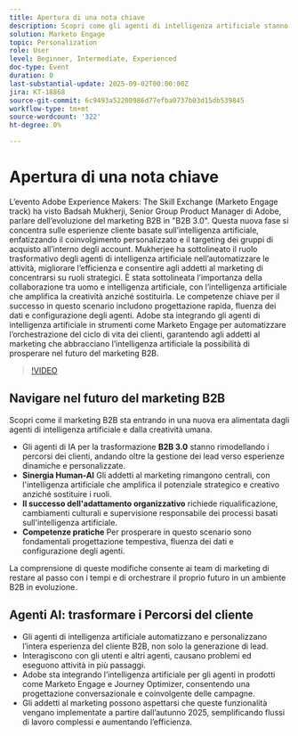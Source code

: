 ```yaml
---
title: Apertura di una nota chiave
description: Scopri come gli agenti di intelligenza artificiale stanno trasformando il marketing B2B in B2B 3.0. Scopri le strategie per migliorare l’efficienza, la personalizzazione e i percorsi dei clienti con Marketo Engage.
solution: Marketo Engage
topic: Personalization
role: User
level: Beginner, Intermediate, Experienced
doc-type: Event
duration: 0
last-substantial-update: 2025-09-02T00:00:00Z
jira: KT-18868
source-git-commit: 6c9493a52200986d77efba0737b03d15db539845
workflow-type: tm+mt
source-wordcount: '322'
ht-degree: 0%

---
```



# Apertura di una nota chiave

L’evento Adobe Experience Makers: The Skill Exchange (Marketo Engage track) ha visto Badsah Mukherji, Senior Group Product Manager di Adobe, parlare dell’evoluzione del marketing B2B in &quot;B2B 3.0&quot;. Questa nuova fase si concentra sulle esperienze cliente basate sull’intelligenza artificiale, enfatizzando il coinvolgimento personalizzato e il targeting dei gruppi di acquisto all’interno degli account. Mukherjee ha sottolineato il ruolo trasformativo degli agenti di intelligenza artificiale nell’automatizzare le attività, migliorare l’efficienza e consentire agli addetti al marketing di concentrarsi su ruoli strategici. È stata sottolineata l’importanza della collaborazione tra uomo e intelligenza artificiale, con l’intelligenza artificiale che amplifica la creatività anziché sostituirla. Le competenze chiave per il successo in questo scenario includono progettazione rapida, fluenza dei dati e configurazione degli agenti. Adobe sta integrando gli agenti di intelligenza artificiale in strumenti come Marketo Engage per automatizzare l’orchestrazione del ciclo di vita dei clienti, garantendo agli addetti al marketing che abbracciano l’intelligenza artificiale la possibilità di prosperare nel futuro del marketing B2B.

>[!VIDEO](https://video.tv.adobe.com/v/3471483/?learn=on&enablevpops&captions=ita)

## Navigare nel futuro del marketing B2B

Scopri come il marketing B2B sta entrando in una nuova era alimentata dagli agenti di intelligenza artificiale e dalla creatività umana.

* Gli agenti di IA per la trasformazione **B2B 3.0** stanno rimodellando i percorsi dei clienti, andando oltre la gestione dei lead verso esperienze dinamiche e personalizzate.
* **Sinergia Human-AI** Gli addetti al marketing rimangono centrali, con l&#39;intelligenza artificiale che amplifica il potenziale strategico e creativo anziché sostituire i ruoli.
* **Il successo dell&#39;adattamento organizzativo** richiede riqualificazione, cambiamenti culturali e supervisione responsabile dei processi basati sull&#39;intelligenza artificiale.
* **Competenze pratiche** Per prosperare in questo scenario sono fondamentali progettazione tempestiva, fluenza dei dati e configurazione degli agenti.

La comprensione di queste modifiche consente ai team di marketing di restare al passo con i tempi e di orchestrare il proprio futuro in un ambiente B2B in evoluzione.

## Agenti AI: trasformare i Percorsi del cliente

* Gli agenti di intelligenza artificiale automatizzano e personalizzano l’intera esperienza del cliente B2B, non solo la generazione di lead.
* Interagiscono con gli utenti e altri agenti, causano problemi ed eseguono attività in più passaggi.
* Adobe sta integrando l’intelligenza artificiale per gli agenti in prodotti come Marketo Engage e Journey Optimizer, consentendo una progettazione conversazionale e coinvolgente delle campagne.
* Gli addetti al marketing possono aspettarsi che queste funzionalità vengano implementate a partire dall’autunno 2025, semplificando flussi di lavoro complessi e aumentando l’efficienza.

